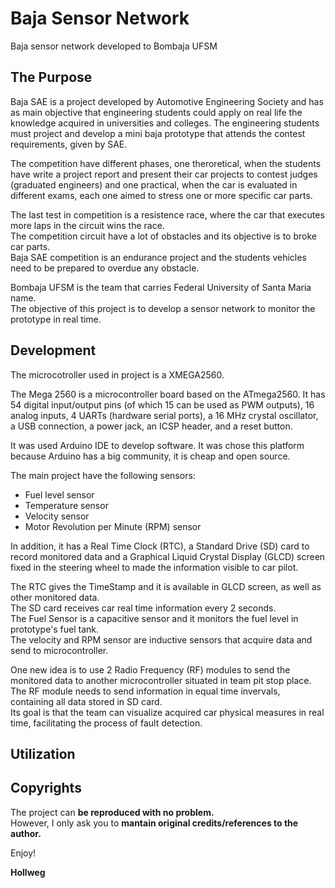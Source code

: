 
# Baja Sensor Network
Baja sensor network developed to Bombaja UFSM

## The Purpose
Baja SAE is a project developed by Automotive Engineering Society and has as main objective that engineering students
could apply on real life the knowledge acquired in universities and colleges.
The engineering students must project and develop a mini baja prototype that attends the contest requirements, given by SAE.

The competition have different phases, one theroretical, when the students have write a project report and present their car projects to contest judges (graduated engineers) and one practical, when the car is evaluated in different exams, each one aimed to stress one or more specific car parts. 

The last test in competition is a resistence race, where the car that executes more laps in the circuit wins the race. </br>
The competition circuit have a lot of obstacles and its objective is to broke car parts. </br>
Baja SAE competition is an endurance project and the students vehicles need to be prepared to overdue any obstacle.

Bombaja UFSM is the team that carries Federal University of Santa Maria name. </br> 
The objective of this project is to develop a sensor network to monitor the prototype in real time.

## Development
The microcotroller used in project is a XMEGA2560. 

The Mega 2560 is a microcontroller board based on the ATmega2560. It has 54 digital input/output pins (of which 15 can be used as PWM outputs), 16 analog inputs, 4 UARTs (hardware serial ports), a 16 MHz crystal oscillator, a USB connection, a power jack, an ICSP header, and a reset button. </br>

It was used Arduino IDE to develop software. It was chose this platform because Arduino has a big community, it is cheap and open source.

The main project have the following sensors:

- Fuel level sensor
- Temperature sensor
- Velocity sensor
- Motor Revolution per Minute (RPM) sensor

In addition, it has a Real Time Clock (RTC), a Standard Drive (SD) card to record monitored data and a Graphical Liquid Crystal Display (GLCD) screen fixed in the steering wheel to made the information visible to car pilot. 

The RTC gives the TimeStamp and it is available in GLCD screen, as well as other monitored data. </br>
The SD card receives car real time information every 2 seconds. </br>
The Fuel Sensor is a capacitive sensor and it monitors the fuel level in prototype's fuel tank. </br>
The velocity and RPM sensor are inductive sensors that acquire data and send to microcontroller. 

One new idea is to use 2 Radio Frequency (RF) modules to send the monitored data to another microcontroller situated in team pit stop place. The RF module needs to send information in equal time invervals, containing all data stored in SD card. </br>
Its goal is that the team can visualize acquired car physical measures in real time, facilitating the process of fault detection. 

## Utilization


## Copyrights
The project can **be reproduced with no problem.** </br>
However, I only ask you to **mantain original credits/references to the author.**


Enjoy!


**Hollweg**

